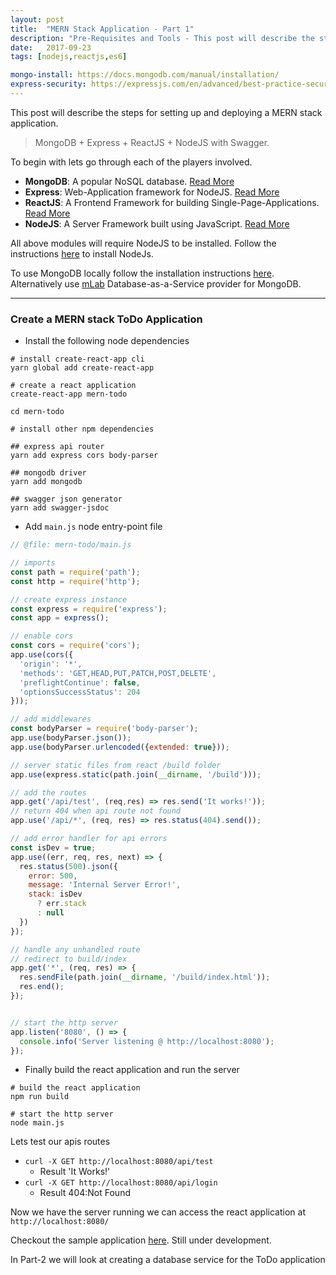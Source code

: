 ```yaml
---
layout: post
title:  "MERN Stack Application - Part 1"
description: "Pre-Requisites and Tools - This post will describe the steps for setting up and deploying a MERN stack application."
date:   2017-09-23
tags: [nodejs,reactjs,es6]

mongo-install: https://docs.mongodb.com/manual/installation/
express-security: https://expressjs.com/en/advanced/best-practice-security.html
---
```


<p class="intro"><span class="dropcap">T</span>his post will describe the steps for setting up and deploying a MERN stack application.</p>

> MongoDB + Express + ReactJS + NodeJS with Swagger.

To begin with lets go through each of the players involved.

* __MongoDB__: A popular NoSQL database. [Read More](https://www.mongodb.com)
* __Express__: Web-Application framework for NodeJS. [Read More](http://expressjs.com)
* __ReactJS__: A Frontend Framework for building Single-Page-Applications. [Read More](http://reactjs.com)
* __NodeJS__: A Server Framework built using JavaScript. [Read More](https://nodejs.org/en/)

<p class="note">All above modules will require NodeJS to be installed. Follow the instructions <a href="https://nodejs.org/en/download/">here</a> to install NodeJs.</p>

<p class="note">To use MongoDB locally follow the installation instructions <a href="https://docs.mongodb.com/manual/installation/#tutorials" target="_blank">here</a>. Alternatively use <a href="https://mlab.com" target="_blank">mLab</a> Database-as-a-Service provider for MongoDB.</p>

---

### Create a MERN stack ToDo Application

* Install the following node dependencies

```shell
# install create-react-app cli
yarn global add create-react-app

# create a react application
create-react-app mern-todo

cd mern-todo

# install other npm dependencies

## express api router
yarn add express cors body-parser

## mongodb driver
yarn add mongodb

## swagger json generator
yarn add swagger-jsdoc
```

* Add `main.js` node entry-point file

```js
// @file: mern-todo/main.js

// imports
const path = require('path');
const http = require('http');

// create express instance
const express = require('express');
const app = express();

// enable cors
const cors = require('cors');
app.use(cors({
  'origin': '*',
  'methods': 'GET,HEAD,PUT,PATCH,POST,DELETE',
  'preflightContinue': false,
  'optionsSuccessStatus': 204
}));

// add middlewares
const bodyParser = require('body-parser');
app.use(bodyParser.json());
app.use(bodyParser.urlencoded({extended: true}));

// server static files from react /build folder
app.use(express.static(path.join(__dirname, '/build')));

// add the routes
app.get('/api/test', (req,res) => res.send('It works!'));
// return 404 when api route not found
app.use('/api/*', (req, res) => res.status(404).send());

// add error handler for api errors
const isDev = true;
app.use((err, req, res, next) => {
  res.status(500).json({
    error: 500,
    message: 'Internal Server Error!',
    stack: isDev
      ? err.stack
      : null
  })
});

// handle any unhandled route
// redirect to build/index
app.get('*', (req, res) => {
  res.sendFile(path.join(__dirname, '/build/index.html'));
  res.end();
});


// start the http server
app.listen('8080', () => {
  console.info('Server listening @ http://localhost:8080');
});
```

* Finally build the react application and run the server

```shell
# build the react application
npm run build

# start the http server
node main.js
```

Lets test our apis routes
* `curl -X GET http://localhost:8080/api/test`
  - Result 'It Works!'
* `curl -X GET http://localhost:8080/api/login`
  - Result 404:Not Found

Now we have the server running we can access the react application at `http://localhost:8080/`

Checkout the sample application [here](http://mern-todo.herokuapp.com). Still under development.

In Part-2 we will look at creating a database service for the ToDo application
